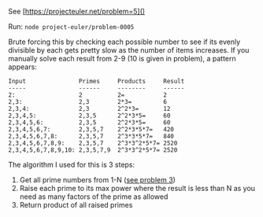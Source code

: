 See [https://projecteuler.net/problem=5]()

Run: `node project-euler/problem-0005`

Brute forcing this by checking each possible number to see if its evenly divisible by each gets pretty slow as the number of items increases. If you manually solve each result from 2-9 (10 is given in problem), a pattern appears:

```
Input               Primes     Products     Result
-----               ------     --------     ------
2:                  2          2=           2
2,3:                2,3        2*3=         6
2,3,4:              2,3        2^2*3=       12
2,3,4,5:            2,3,5      2^2*3*5=     60
2,3,4,5,6:          2,3,5      2^2*3*5=     60
2,3,4,5,6,7:        2,3,5,7    2^2*3*5*7=   420
2,3,4,5,6,7,8:      2,3,5,7    2^3*3*5*7=   840
2,3,4,5,6,7,8,9:    2,3,5,7    2^3*3^2*5*7= 2520
2,3,4,5,6,7,8,9,10: 2,3,5,7,9  2^3*3^2*5*7= 2520

```

The algorithm I used for this is 3 steps:

1. Get all prime numbers from 1-N ([see problem 3](../problem-0003))
2. Raise each prime to its max power where the result is less than N as you need as many factors of the prime as allowed
3. Return product of all raised primes

